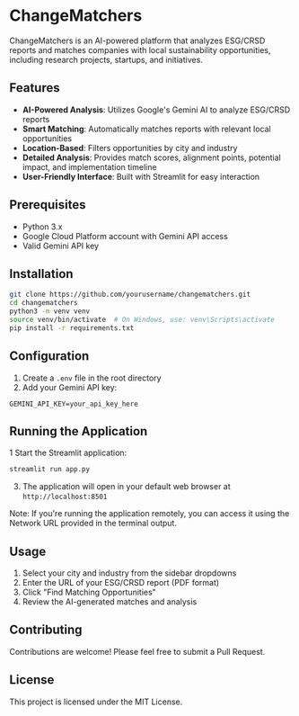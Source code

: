 # ChangeMatchers

ChangeMatchers is an AI-powered platform that analyzes ESG/CRSD reports and matches companies with local sustainability opportunities, including research projects, startups, and initiatives.

## Features
- **AI-Powered Analysis**: Utilizes Google's Gemini AI to analyze ESG/CRSD reports
- **Smart Matching**: Automatically matches reports with relevant local opportunities
- **Location-Based**: Filters opportunities by city and industry
- **Detailed Analysis**: Provides match scores, alignment points, potential impact, and implementation timeline
- **User-Friendly Interface**: Built with Streamlit for easy interaction

## Prerequisites
- Python 3.x
- Google Cloud Platform account with Gemini API access
- Valid Gemini API key

## Installation
```bash
git clone https://github.com/yourusername/changematchers.git
cd changematchers
python3 -m venv venv
source venv/bin/activate  # On Windows, use: venv\Scripts\activate
pip install -r requirements.txt
```

## Configuration
1. Create a `.env` file in the root directory
2. Add your Gemini API key:
```
GEMINI_API_KEY=your_api_key_here
```

## Running the Application
1 Start the Streamlit application:
```bash
streamlit run app.py
```

3. The application will open in your default web browser at `http://localhost:8501`

Note: If you're running the application remotely, you can access it using the Network URL provided in the terminal output.

## Usage
1. Select your city and industry from the sidebar dropdowns
2. Enter the URL of your ESG/CRSD report (PDF format)
3. Click "Find Matching Opportunities"
4. Review the AI-generated matches and analysis

## Contributing
Contributions are welcome! Please feel free to submit a Pull Request.

## License
This project is licensed under the MIT License.